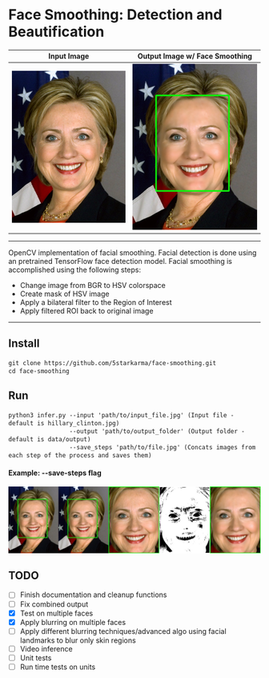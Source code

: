 # Face Smoothing: Detection and Beautification

Input Image             |  Output Image w/ Face Smoothing
:-------------------------:|:-------------------------:
![alt text](https://github.com/5starkarma/face-smoothing/blob/main/data/images/hillary_clinton.jpg?raw=true "Input image")  |  ![alt text](https://github.com/5starkarma/face-smoothing/blob/main/data/output/output_with_bbox0.jpg?raw=true "Output image")
---
OpenCV implementation of facial smoothing. Facial detection is done using an pretrained TensorFlow face detection model. Facial smoothing is accomplished using the following steps:

- Change image from BGR to HSV colorspace
- Create mask of HSV image
- Apply a bilateral filter to the Region of Interest
- Apply filtered ROI back to original image

---

## Install
```
git clone https://github.com/5starkarma/face-smoothing.git
cd face-smoothing
```
## Run
```
python3 infer.py --input 'path/to/input_file.jpg' (Input file - default is hillary_clinton.jpg)
                 --output 'path/to/output_folder' (Output folder - default is data/output)
                 --save_steps 'path/to/file.jpg' (Concats images from each step of the process and saves them)
```
#### Example: --save-steps flag
![alt text](https://github.com/5starkarma/face-smoothing/blob/main/data/output/combined0.jpg?raw=true "Processing steps")

## TODO
- [ ] Finish documentation and cleanup functions
- [ ] Fix combined output
- [X] Test on multiple faces
- [X] Apply blurring on multiple faces
- [ ] Apply different blurring techniques/advanced algo using facial landmarks to blur only skin regions
- [ ] Video inference
- [ ] Unit tests
- [ ] Run time tests on units
